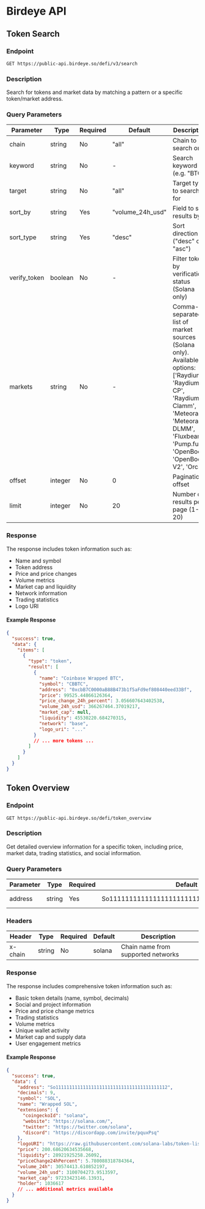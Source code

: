 # Birdeye API

## Token Search

### Endpoint
```
GET https://public-api.birdeye.so/defi/v3/search
```

### Description
Search for tokens and market data by matching a pattern or a specific token/market address.

### Query Parameters

| Parameter | Type | Required | Default | Description |
|-----------|------|----------|---------|-------------|
| chain | string | No | "all" | Chain to search on |
| keyword | string | No | - | Search keyword (e.g. "BTC") |
| target | string | No | "all" | Target type to search for |
| sort_by | string | Yes | "volume_24h_usd" | Field to sort results by |
| sort_type | string | Yes | "desc" | Sort direction ("desc" or "asc") |
| verify_token | boolean | No | - | Filter tokens by verification status (Solana only) |
| markets | string | No | - | Comma-separated list of market sources (Solana only). Available options: ['Raydium', 'Raydium CP', 'Raydium Clamm', 'Meteora', 'Meteora DLMM', 'Fluxbeam', 'Pump.fun', 'OpenBook', 'OpenBook V2', 'Orca'] |
| offset | integer | No | 0 | Pagination offset |
| limit | integer | No | 20 | Number of results per page (1-20) |

### Response

The response includes token information such as:
- Name and symbol
- Token address
- Price and price changes
- Volume metrics
- Market cap and liquidity
- Network information
- Trading statistics
- Logo URI

#### Example Response
```json
{
  "success": true,
  "data": {
    "items": [
      {
        "type": "token",
        "result": [
          {
            "name": "Coinbase Wrapped BTC",
            "symbol": "CBBTC",
            "address": "0xcbB7C0000aB88B473b1f5aFd9ef808440eed33Bf",
            "price": 99525.44866126364,
            "price_change_24h_percent": 3.056607643402538,
            "volume_24h_usd": 366267464.37019217,
            "market_cap": null,
            "liquidity": 45530220.684270315,
            "network": "base",
            "logo_uri": "..."
          }
          // ... more tokens ...
        ]
      }
    ]
  }
}
```

## Token Overview

### Endpoint
```
GET https://public-api.birdeye.so/defi/token_overview
```

### Description
Get detailed overview information for a specific token, including price, market data, trading statistics, and social information.

### Query Parameters

| Parameter | Type | Required | Default | Description |
|-----------|------|----------|---------|-------------|
| address | string | Yes | So11111111111111111111111111111111111111112 | Address of the token |

### Headers

| Header | Type | Required | Default | Description |
|--------|------|----------|---------|-------------|
| x-chain | string | No | solana | Chain name from supported networks |

### Response

The response includes comprehensive token information such as:
- Basic token details (name, symbol, decimals)
- Social and project information
- Price and price change metrics
- Trading statistics
- Volume metrics
- Unique wallet activity
- Market cap and supply data
- User engagement metrics

#### Example Response
```json
{
  "success": true,
  "data": {
    "address": "So11111111111111111111111111111111111111112",
    "decimals": 9,
    "symbol": "SOL",
    "name": "Wrapped SOL",
    "extensions": {
      "coingeckoId": "solana",
      "website": "https://solana.com/",
      "twitter": "https://twitter.com/solana",
      "discord": "https://discordapp.com/invite/pquxPsq"
    },
    "logoURI": "https://raw.githubusercontent.com/solana-labs/token-list/main/assets/mainnet/So11111111111111111111111111111111111111112/logo.png",
    "price": 200.68620634535668,
    "liquidity": 28921925258.26092,
    "priceChange24hPercent": 5.780088318784364,
    "volume_24h": 30574413.610852197,
    "volume_24h_usd": 3100704273.9513597,
    "market_cap": 97233423146.13931,
    "holder": 1036617
    // ... additional metrics available
  }
}
```

